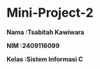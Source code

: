 # Mini-Project-2

**Nama   :Tsabitah Kawiwara**

**NIM    :2409116099**

**Kelas  :Sistem Informasi C**

